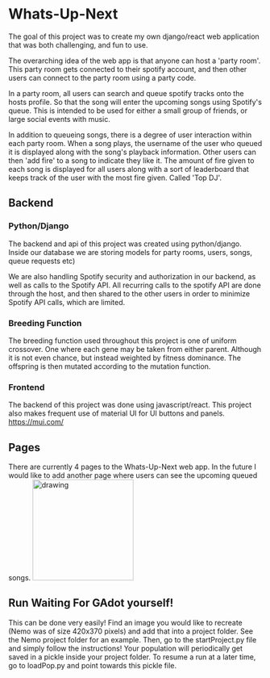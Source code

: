 # Whats-Up-Next

The goal of this project was to create my own django/react web application that was both challenging, and fun to use.

The overarching idea of the web app is that anyone can host a 'party room'. This party room gets connected to their spotify account, and then other users can connect to the party room using a party code. 

In a party room, all users can search and queue spotify tracks onto the hosts profile. So that the song will enter the upcoming songs using Spotify's queue. This is intended to be used for either a small group of friends, or large social events with music.

In addition to queueing songs, there is a degree of user interaction within each party room. When a song plays, the username of the user who queued it is displayed along with the song's playback information. Other users can then 'add fire' to a song to indicate they like it. The amount of fire given to each song is displayed for all users along with a sort of leaderboard that keeps track of the user with the most fire given. Called 'Top DJ'.

## Backend

### Python/Django
The backend and api of this project was created using python/django. Inside our database we are storing models for party rooms, users, songs, queue requests etc)

We are also handling Spotify security and authorization in our backend, as well as calls to the Spotify API. All recurring calls to the spotify API are done through the host, and then shared to the other users in order to minimize Spotify API calls, which are limited.

### Breeding Function
The breeding function used throughout this project is one of uniform crossover. One where each gene may be taken from either parent. Although it is not even chance, but instead weighted by fitness dominance. The offspring is then mutated according to the mutation function.

### Frontend
The backend of this project was done using javascript/react. This project also makes frequent use of material UI for UI buttons and panels. https://mui.com/

## Pages
There are currently 4 pages to the Whats-Up-Next web app. In the future I would like to add another page where users can see the upcoming queued songs.
<img src="Results/Nemo/400 Generations.jpg" alt="drawing" width="200"/>

## Run Waiting For GAdot yourself!

This can be done very easily! Find an image you would like to recreate (Nemo was of size 420x370 pixels) and add that into a project folder. See the Nemo project folder for an example. Then, go to the startProject.py file and simply follow the instructions! Your population will periodically get saved in a pickle inside your project folder. To resume a run at a later time, go to loadPop.py and point towards this pickle file.

